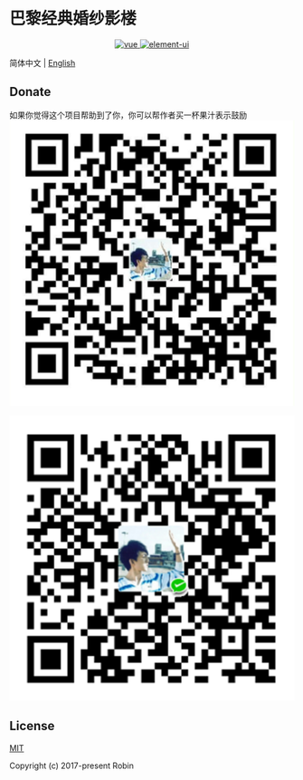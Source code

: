 # 巴黎经典婚纱影楼
<p align="center">
  <a href="https://github.com/vuejs/vue">
    <img src="https://img.shields.io/badge/vue-2.6.10-brightgreen.svg" alt="vue">
  </a>
  <a href="https://github.com/ElemeFE/element">
    <img src="https://img.shields.io/badge/element--ui-2.7.0-brightgreen.svg" alt="element-ui">
  </a>
</p>

简体中文 | [English](./README.en-UK.md)


## Donate

如果你觉得这个项目帮助到了你，你可以帮作者买一杯果汁表示鼓励
![Alipay](./public/img/Alipay.svg)

![WeChat](./public/img/WeChat.svg)

## License

[MIT]()

Copyright (c) 2017-present Robin